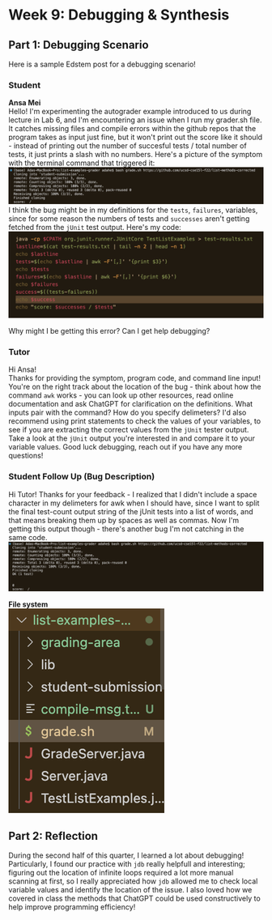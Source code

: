 # Week 9: Debugging & Synthesis
## Part 1: Debugging Scenario

Here is a sample Edstem post for a debugging scenario!
### Student
**Ansa Mei**  
Hello! I'm experimenting the autograder example introduced to us during lecture in Lab 6, and I'm encountering an issue when I run my grader.sh file. It catches missing files and compile errors within the github repos that the program takes as input just fine, but it won't print out the score like it should - instead of printing out the number of succesful tests / total number of tests, it just prints a slash with no numbers. Here's a picture of the symptom with the terminal command that triggered it:  
![](symptom+terminalcommand.png)  
I think the bug might be in my definitions for the `tests`, `failures`, variables, since for some reason the numbers of tests and `successes` aren't getting fetched from the `jUnit` test output.  Here's my code:  
![](programcode.png)  

Why might I be getting this error? Can I get help debugging?

### Tutor
Hi Ansa!  
Thanks for providing the symptom, program code, and command line input! You're on the right track about the location of the bug - think about how the command `awk` works - you can look up other resources, read online documentation and ask ChatGPT for clarification on the definitions. What inputs pair with the command? How do you specify delimeters? I'd also recommend using print statements to check the values of your variables, to see if you are extracting the correct values from the `jUnit` tester output. Take a look at the `jUnit` output you're interested in and compare it to your variable values. Good luck debugging, reach out if you have any more questions!

### Student Follow Up (Bug Description)
Hi Tutor!
Thanks for your feedback - I realized that I didn't include a space character in my delimeters for awk when I should have, since I want to split the final test-count output string of the jUnit tests into a list of words, and that means breaking them up by spaces as well as commas. Now I'm getting this output though - there's another bug I'm not catching in the same code.  
![](implementedfix.png)  

**File system**  
![](filesystem.png)  

## Part 2: Reflection
During the second half of this quarter, I learned a lot about debugging! Particularly, I found our practice with `jdb` really helpfull and interesting; figuring out the location of infinite loops required a lot more manual scanning at first, so I really appreciated how `jdb` allowed me to check local variable values and identify the  location of the issue. I also loved how we covered in class the methods that ChatGPT could be used constructively to help improve programming efficiency!
